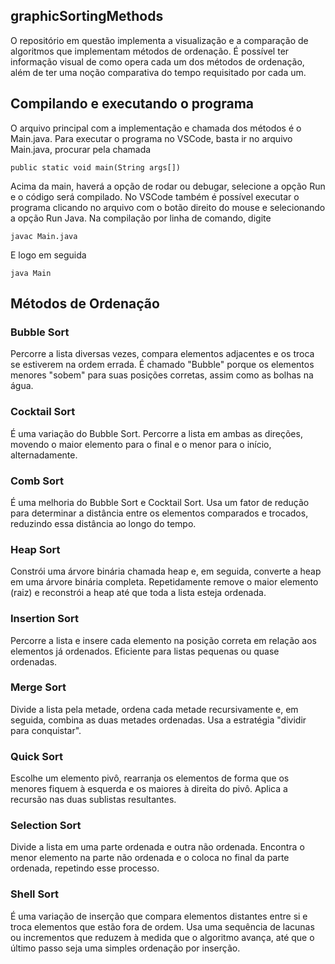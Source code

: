 ## graphicSortingMethods

O repositório em questão implementa a visualização e a comparação de algoritmos que implementam
métodos de ordenação.
É possível ter informação visual de como opera cada um dos métodos de ordenação, além de ter uma
noção comparativa do tempo requisitado por cada um.

## Compilando e executando o programa

O arquivo principal com a implementação e chamada dos métodos é o Main.java. Para executar o programa
no VSCode, basta ir no arquivo Main.java, procurar pela chamada 

    public static void main(String args[])

Acima da main, haverá a opção de rodar ou debugar, selecione a opção Run e o código será compilado.
No VSCode também é possível executar o programa clicando no arquivo com o botão direito do mouse e selecionando a opção Run Java.
Na compilação por linha de comando, digite

    javac Main.java

E logo em seguida

    java Main

## Métodos de Ordenação

### Bubble Sort

Percorre a lista diversas vezes, compara elementos adjacentes e os troca se estiverem na ordem errada.
É chamado "Bubble" porque os elementos menores "sobem" para suas posições corretas, assim como as bolhas na água.

### Cocktail Sort

É uma variação do Bubble Sort.
Percorre a lista em ambas as direções, movendo o maior elemento para o final e o menor para o início, alternadamente.

### Comb Sort

É uma melhoria do Bubble Sort e Cocktail Sort.
Usa um fator de redução para determinar a distância entre os elementos comparados e trocados, reduzindo essa distância ao longo do tempo.

### Heap Sort

Constrói uma árvore binária chamada heap e, em seguida, converte a heap em uma árvore binária completa.
Repetidamente remove o maior elemento (raiz) e reconstrói a heap até que toda a lista esteja ordenada.

### Insertion Sort

Percorre a lista e insere cada elemento na posição correta em relação aos elementos já ordenados.
Eficiente para listas pequenas ou quase ordenadas.

### Merge Sort

Divide a lista pela metade, ordena cada metade recursivamente e, em seguida, combina as duas metades ordenadas.
Usa a estratégia "dividir para conquistar".

### Quick Sort

Escolhe um elemento pivô, rearranja os elementos de forma que os menores fiquem à esquerda e os maiores à direita do pivô.
Aplica a recursão nas duas sublistas resultantes.

### Selection Sort

Divide a lista em uma parte ordenada e outra não ordenada.
Encontra o menor elemento na parte não ordenada e o coloca no final da parte ordenada, repetindo esse processo.

### Shell Sort

É uma variação de inserção que compara elementos distantes entre si e troca elementos que estão fora de ordem.
Usa uma sequência de lacunas ou incrementos que reduzem à medida que o algoritmo avança, até que o último passo seja uma simples ordenação por inserção.

